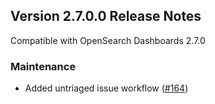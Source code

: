 ## Version 2.7.0.0 Release Notes

Compatible with OpenSearch Dashboards 2.7.0

### Maintenance

* Added untriaged issue workflow ([#164](https://github.com/opensearch-project/dashboards-visualizations/pull/164)) 
